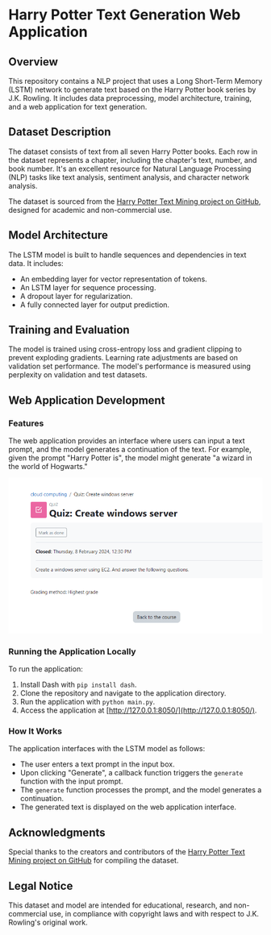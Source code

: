 # Harry Potter Text Generation Web Application

## Overview

This repository contains a NLP project that uses a Long Short-Term Memory (LSTM) network to generate text based on the Harry Potter book series by J.K. Rowling. It includes data preprocessing, model architecture, training, and a web application for text generation.

## Dataset Description

The dataset consists of text from all seven Harry Potter books. Each row in the dataset represents a chapter, including the chapter's text, number, and book number. It's an excellent resource for Natural Language Processing (NLP) tasks like text analysis, sentiment analysis, and character network analysis.

The dataset is sourced from the [Harry Potter Text Mining project on GitHub](https://github.com/ErikaJacobs/Harry-Potter-Text-Mining/), designed for academic and non-commercial use.

## Model Architecture

The LSTM model is built to handle sequences and dependencies in text data. It includes:
- An embedding layer for vector representation of tokens.
- An LSTM layer for sequence processing.
- A dropout layer for regularization.
- A fully connected layer for output prediction.

## Training and Evaluation

The model is trained using cross-entropy loss and gradient clipping to prevent exploding gradients. Learning rate adjustments are based on validation set performance. The model's performance is measured using perplexity on validation and test datasets.

## Web Application Development

### Features

The web application provides an interface where users can input a text prompt, and the model generates a continuation of the text. For example, given the prompt "Harry Potter is", the model might generate "a wizard in the world of Hogwarts."

![Web Application Interface](app.png)

### Running the Application Locally

To run the application:

1. Install Dash with `pip install dash`.
2. Clone the repository and navigate to the application directory.
3. Run the application with `python main.py`.
4. Access the application at [http://127.0.0.1:8050/](http://127.0.0.1:8050/).

### How It Works

The application interfaces with the LSTM model as follows:

- The user enters a text prompt in the input box.
- Upon clicking "Generate", a callback function triggers the `generate` function with the input prompt.
- The `generate` function processes the prompt, and the model generates a continuation.
- The generated text is displayed on the web application interface.

## Acknowledgments

Special thanks to the creators and contributors of the [Harry Potter Text Mining project on GitHub](https://github.com/ErikaJacobs/Harry-Potter-Text-Mining/) for compiling the dataset.

## Legal Notice

This dataset and model are intended for educational, research, and non-commercial use, in compliance with copyright laws and with respect to J.K. Rowling's original work.
